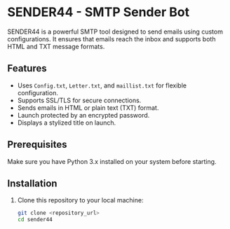 # SENDER44 - SMTP Sender Bot

SENDER44 is a powerful SMTP tool designed to send emails using custom configurations. It ensures that emails reach the inbox and supports both HTML and TXT message formats.

## Features

- Uses `Config.txt`, `Letter.txt`, and `maillist.txt` for flexible configuration.
- Supports SSL/TLS for secure connections.
- Sends emails in HTML or plain text (TXT) format.
- Launch protected by an encrypted password.
- Displays a stylized title on launch.

## Prerequisites

Make sure you have Python 3.x installed on your system before starting.

## Installation

1. Clone this repository to your local machine:
   ```bash
   git clone <repository_url>
   cd sender44
